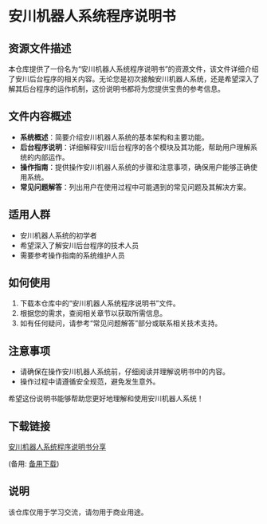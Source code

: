 # 安川机器人系统程序说明书

## 资源文件描述

本仓库提供了一份名为“安川机器人系统程序说明书”的资源文件，该文件详细介绍了安川后台程序的相关内容。无论您是初次接触安川机器人系统，还是希望深入了解其后台程序的运作机制，这份说明书都将为您提供宝贵的参考信息。

## 文件内容概述

- **系统概述**：简要介绍安川机器人系统的基本架构和主要功能。
- **后台程序说明**：详细解释安川后台程序的各个模块及其功能，帮助用户理解系统的内部运作。
- **操作指南**：提供操作安川机器人系统的步骤和注意事项，确保用户能够正确使用系统。
- **常见问题解答**：列出用户在使用过程中可能遇到的常见问题及其解决方案。

## 适用人群

- 安川机器人系统的初学者
- 希望深入了解安川后台程序的技术人员
- 需要参考操作指南的系统维护人员

## 如何使用

1. 下载本仓库中的“安川机器人系统程序说明书”文件。
2. 根据您的需求，查阅相关章节以获取所需信息。
3. 如有任何疑问，请参考“常见问题解答”部分或联系相关技术支持。

## 注意事项

- 请确保在操作安川机器人系统前，仔细阅读并理解说明书中的内容。
- 操作过程中请遵循安全规范，避免发生意外。

希望这份说明书能够帮助您更好地理解和使用安川机器人系统！

## 下载链接
[安川机器人系统程序说明书分享](https://pan.quark.cn/s/3dc356196165) 

(备用: [备用下载](https://pan.baidu.com/s/1JvlGHp5A5p1okkLSRMbCTA?pwd=1234))

## 说明

该仓库仅用于学习交流，请勿用于商业用途。
